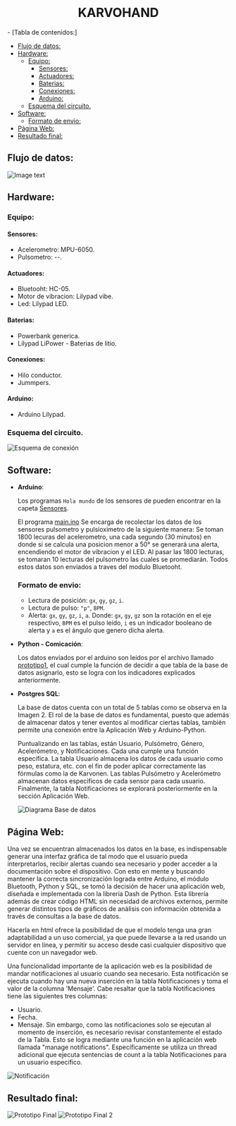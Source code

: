 <!-- PROJECT LOGO -->
<br />
<p align="center">
  <h1 align="center">KARVOHAND</h3>
</p>

<!-- TABLE OF CONTENTS -->- [Tabla de contenidos:]
- [Flujo de datos:](#flujo-de-datos)
- [Hardware:](#hardware)
  - [Equipo:](#equipo)
    - [Sensores:](#sensores)
    - [Actuadores:](#actuadores)
    - [Baterias:](#baterias)
    - [Conexiones:](#conexiones)
    - [Arduino:](#arduino)
  - [Esquema del circuito.](#esquema-del-circuito)
- [Software:](#software)
  - [Formato de envio:](#formato-de-envio)
- [Página Web:](#página-web)
- [Resultado final:](#resultado-final)


## Flujo de datos: 
![Image text](/images/flujo%20de%20datos.png)
## Hardware: 
### Equipo:
#### Sensores: 
- Acelerometro: MPU-6050.
- Pulsometro: --.
#### Actuadores:
- Bluetooht: HC-05.
- Motor de vibracion: Lilypad vibe.
- Led: Lilypad LED.
#### Baterias:
- Powerbank generica.
- Lilypad LiPower - Baterias de litio.
#### Conexiones:
- Hilo conductor.
- Jummpers.
#### Arduino:
- Arduino Lilypad.
### Esquema del circuito.
![Esquema de conexión](/images/Esquema_final.jpg)



## Software:
- **Arduino**:

  Los programas `Hola mundo` de los sensores de pueden encontrar en la capeta [Sensores](/Sensores).

  El programa [main.ino](\main/main.ino) Se encarga de recolectar los datos de los sensores pulsometro y pulsioximetro de la siguiente manera: Se toman 1800 lecuras del acelerometro, una cada segundo (30 minutos) en donde si se calcula una posicion menor a 50° se generará una alerta, encendiendo el motor de vibracion y el LED. Al pasar las 1800 lecturas, se tomaran 10 lecturas del pulsometro las cuales se promediarán. Todos estos datos son enviados a traves del modulo Bluetooht.
  ### Formato de envio:
  - Lectura de posición: `gx`, `gy`, `gz`, `i`.
  - Lectura de pulso: `"p"`, `BPM`.
  - Alerta: `gx`, `gy`, `gz`, `i`, `a`.
  Donde: `gx`, `gy`, `gz` son la rotación en el eje respectivo, `BPM` es el pulso leído, `i` es un indicador booleano de alerta y `a` es el ángulo que genero dicha alerta.
- **Python - Comicación**:

  Los datos enviados por el arduino son leidos por el archivo llamado [prototipo1](/propotipo1.py), el cual cumple la función de decidir a que tabla de la base de datos asignarlo, esto se logra con los indicadores explicados anteriormente.
- **Postgres SQL**:

  La base de datos cuenta con un total de 5 tablas como se observa en la Imagen 2. El rol de la base de datos es fundamental, puesto que además de almacenar datos y tener eventos al modificar ciertas tablas, también permite una conexión entre la Aplicación Web y Arduino-Python.

  Puntualizando en las tablas, están Usuario, Pulsómetro, Género, Acelerómetro, y Notificaciones. Cada una cumple una función específica. La tabla Usuario almacena los datos de cada usuario como peso, estatura, etc. con el fin de poder aplicar correctamente las fórmulas como la de Karvonen. Las tablas Pulsómetro y Acelerómetro almacenan datos específicos de cada sensor para cada usuario. Finalmente, la tabla Notificaciones se explorará posteriormente en la sección Aplicación Web. 

  ![Diagrama Base de datos](/images/base_de_datos.jpeg)


## Página Web:

Una vez se encuentran almacenados los datos en la base, es indispensable generar una interfaz gráfica de tal modo que el usuario pueda interpretarlos, recibir alertas cuando sea necesario y poder acceder a la documentación sobre el dispositivo. Con esto en mente y buscando mantener la correcta sincronización lograda entre Arduino, el módulo Bluetooth, Python y SQL, se tomó la decisión de hacer una aplicación web, diseñada e implementada con la librería Dash de Python. Esta librería además de crear código HTML sin necesidad de archivos externos, permite generar distintos tipos de gráficos de análisis con información obtenida a través de consultas a la base de datos. 
             
Hacerla en html ofrece la posibilidad de que el modelo tenga una gran adaptabilidad a un uso comercial, ya que puede llevarse a la red usando un servidor en línea, y permitir su acceso desde casi cualquier dispositivo que cuente con un navegador web.
             
Una funcionalidad importante de la aplicación web es la posibilidad de mandar notificaciones al usuario cuando sea necesario. 
Esta notificación se ejecuta cuando hay una nueva inserción en la tabla Notificaciones y toma el valor de la columna 'Mensaje'. Cabe resaltar que la tabla Notificaciones tiene las siguientes tres columnas:
- Usuario.
- Fecha.
- Mensaje.
Sin embargo, como las notificaciones solo se ejecutan al momento de inserción, es necesario revisar constantemente el estado de la Tabla. Esto se logra mediante una función en la aplicación web llamada "manage notifications". Específicamente se utiliza un thread adicional que ejecuta sentencias de count a la tabla Notificaciones para un usuario específico.

![Notificación](/images/notifi.jpeg)
## Resultado final:
![Prototipo Final](/images/prototipo.jpeg)
![Prototipo Final 2](/images/iniciopagina.jpeg)
